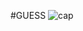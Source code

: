 #GUESS
![cap](https://cloud.githubusercontent.com/assets/20517832/19425247/b3fc9c74-9462-11e6-896c-d2b7f1fbd9b2.PNG)
